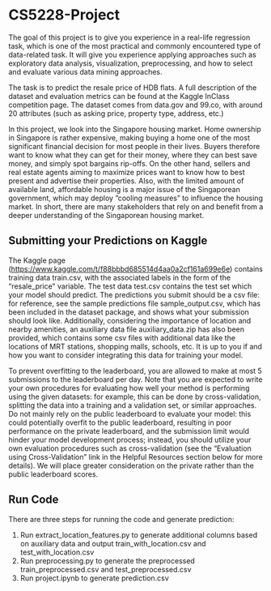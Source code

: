 # CS5228-Project

The goal of this project is to give you experience in a real-life regression task, which is one of the most practical and commonly encountered type of data-related task. It will give you experience applying approaches such as exploratory data analysis, visualization, preprocessing, and how to select and evaluate various data mining approaches.

The task is to predict the resale price of HDB flats. A full description of the dataset and evaluation metrics can be found at the Kaggle InClass competition page. The dataset comes from data.gov and 99.co, with around 20 attributes (such as asking price, property type, address, etc.)

In this project, we look into the Singapore housing market. Home ownership in Singapore is rather expensive, making buying a home one of the most significant financial decision for most people in their lives. Buyers therefore want to know what they can get for their money, where they can best save money, and simply spot bargains rip-offs. On the other hand, sellers and real estate agents aiming to maximize prices want to know how to best present and advertise their properties. Also, with the limited amount of available land, affordable housing is a major issue of the Singaporean government, which may deploy ”cooling measures” to influence the housing market. In short, there are many stakeholders that rely on and benefit from a deeper understanding of the Singaporean housing market.

## Submitting your Predictions on Kaggle

The Kaggle page (https://www.kaggle.com/t/f88bbbd685514d4aa0a2cf161a699e6e) contains training data train.csv, with the associated labels in the form of the “resale_price" variable. The test data test.csv contains the test set which your model should predict. The predictions you submit should be a csv file: for reference, see the sample predictions file sample_output.csv, which has been included in the dataset package, and shows what your submission should look like. Additionally, considering the importance of location and nearby amenities, an auxiliary data file auxiliary_data.zip has also been provided, which contains some csv files with additional data like the locations of MRT stations, shopping malls, schools, etc. It is up to you if and how you want to consider integrating this data for training your model.

To prevent overfitting to the leaderboard, you are allowed to make at most 5 submissions to the leaderboard per day. Note that you are expected to write your own procedures for evaluating how well your method is performing using the given datasets: for example, this can be done by cross-validation, splitting the data into a training and a validation set, or similar approaches. Do not mainly rely on the public leaderboard to evaluate your model: this could potentially overfit to the public leaderboard, resulting in poor performance on the private leaderboard, and the submission limit would hinder your model development process; instead, you should utilize your own evaluation procedures such as cross-validation (see the “Evaluation using Cross-Validation” link in the Helpful Resources section below for more details). We will place greater consideration on the private rather than the public leaderboard scores.

## Run Code

There are three steps for running the code and generate prediction:
1. Run extract_location_features.py to generate additional columns based on auxiliary data and output train_with_location.csv and test_with_location.csv
2. Run preprocessing.py to generate the preprocessed train_preprocessed.csv and test_preprocessed.csv
3. Run project.ipynb to generate prediction.csv
